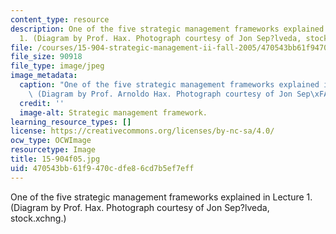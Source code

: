 ```yaml
---
content_type: resource
description: One of the five strategic management frameworks explained in Lecture
  1. (Diagram by Prof. Hax. Photograph courtesy of Jon Sep?lveda, stock.xchng.)
file: /courses/15-904-strategic-management-ii-fall-2005/470543bb61f9470cdfe86cd7b5ef7eff_15-904f05.jpg
file_size: 90918
file_type: image/jpeg
image_metadata:
  caption: "One of the five strategic management frameworks explained in Lecture 1.\
    \ (Diagram by Prof. Arnoldo Hax. Photograph courtesy of Jon Sep\xFAlveda, stock.xchng.)"
  credit: ''
  image-alt: Strategic management framework.
learning_resource_types: []
license: https://creativecommons.org/licenses/by-nc-sa/4.0/
ocw_type: OCWImage
resourcetype: Image
title: 15-904f05.jpg
uid: 470543bb-61f9-470c-dfe8-6cd7b5ef7eff
---
```

One of the five strategic management frameworks explained in Lecture 1. (Diagram by Prof. Hax. Photograph courtesy of Jon Sep?lveda, stock.xchng.)